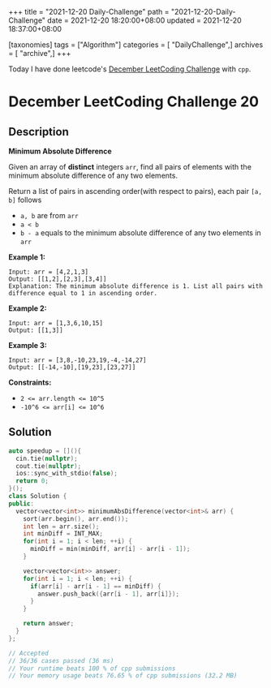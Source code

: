 +++
title = "2021-12-20 Daily-Challenge"
path = "2021-12-20-Daily-Challenge"
date = 2021-12-20 18:20:00+08:00
updated = 2021-12-20 18:37:00+08:00

[taxonomies]
tags = ["Algorithm"]
categories = [ "DailyChallenge",]
archives = [ "archive",]
+++

Today I have done leetcode's [December LeetCoding Challenge](https://leetcode.com/problems/minimum-absolute-difference/) with `cpp`.

<!-- more -->

# December LeetCoding Challenge 20

## Description

**Minimum Absolute Difference**

Given an array of **distinct** integers `arr`, find all pairs of elements with the minimum absolute difference of any two elements. 

Return a list of pairs in ascending order(with respect to pairs), each pair `[a, b]` follows

- `a, b` are from `arr`
- `a < b`
- `b - a` equals to the minimum absolute difference of any two elements in `arr`

 

**Example 1:**

```
Input: arr = [4,2,1,3]
Output: [[1,2],[2,3],[3,4]]
Explanation: The minimum absolute difference is 1. List all pairs with difference equal to 1 in ascending order.
```

**Example 2:**

```
Input: arr = [1,3,6,10,15]
Output: [[1,3]]
```

**Example 3:**

```
Input: arr = [3,8,-10,23,19,-4,-14,27]
Output: [[-14,-10],[19,23],[23,27]]
```

 

**Constraints:**

- `2 <= arr.length <= 10^5`
- `-10^6 <= arr[i] <= 10^6`

## Solution

``` cpp
auto speedup = [](){
  cin.tie(nullptr);
  cout.tie(nullptr);
  ios::sync_with_stdio(false);
  return 0;
}();
class Solution {
public:
  vector<vector<int>> minimumAbsDifference(vector<int>& arr) {
    sort(arr.begin(), arr.end());
    int len = arr.size();
    int minDiff = INT_MAX;
    for(int i = 1; i < len; ++i) {
      minDiff = min(minDiff, arr[i] - arr[i - 1]);
    }

    vector<vector<int>> answer;
    for(int i = 1; i < len; ++i) {
      if(arr[i] - arr[i - 1] == minDiff) {
        answer.push_back({arr[i - 1], arr[i]});
      }
    }

    return answer;
  }
};

// Accepted
// 36/36 cases passed (36 ms)
// Your runtime beats 100 % of cpp submissions
// Your memory usage beats 76.65 % of cpp submissions (32.2 MB)
```
